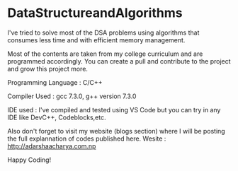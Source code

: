 # DataStructureandAlgorithms

I've tried to solve most of the DSA problems using algorithms that consumes less time and with efficient memory management.

Most of the contents are taken from my college curriculum and are programmed accordingly. You can create a pull and contribute to the project and grow this project more.

Programming Language : C/C++

Compiler Used : gcc 7.3.0, g++ version 7.3.0

IDE used : I've compiled and tested using VS Code but you can try in any IDE like DevC++, Codeblocks,etc.


Also don't forget to visit my website (blogs section)  where I will be posting the full explannation of codes published here.
Wesite : http://adarshaacharya.com.np

Happy Coding!
